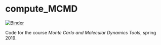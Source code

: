# compute_MCMD

[![Binder](https://mybinder.org/badge_logo.svg)](https://mybinder.org/v2/gh/SamuelWiqvist/compute_MCMD/master)

Code for the course *Monte Carlo and Molecular Dynamics Tools*, spring 2019.
